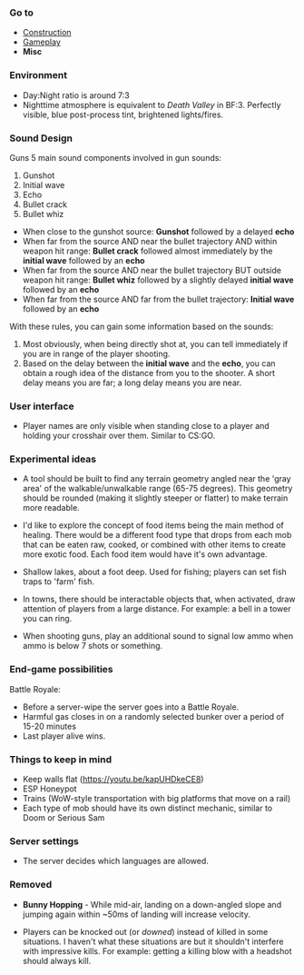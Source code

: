 ### Go to ###
* [Construction](Construction.md)
* [Gameplay](Gameplay.md)
* **Misc**

### Environment ###
* Day:Night ratio is around 7:3
* Nighttime atmosphere is equivalent to *Death Valley* in BF:3. Perfectly visible, blue post-process tint, brightened lights/fires.


### Sound Design ###
Guns
5 main sound components involved in gun sounds:

1. Gunshot
2. Initial wave
3. Echo
4. Bullet crack
5. Bullet whiz

* When close to the gunshot source: **Gunshot** followed by a delayed **echo**
* When far from the source AND near the bullet trajectory AND within weapon hit range: **Bullet crack** followed almost immediately by the **initial wave** followed by an **echo**
* When far from the source AND near the bullet trajectory BUT outside weapon hit range: **Bullet whiz** followed by a slightly delayed **initial wave** followed by an **echo**
* When far from the source AND far from the bullet trajectory: **Initial wave** followed by an **echo**

With these rules, you can gain some information based on the sounds:

1. Most obviously, when being directly shot at, you can tell immediately if you are in range of the player shooting.
2. Based on the delay between the **initial wave** and the **echo**, you can obtain a rough idea of the distance from you to the shooter. A short delay means you are far; a long delay means you are near.

### User interface ###
* Player names are only visible when standing close to a player and holding your crosshair over them. Similar to CS:GO.


### Experimental ideas ###
* A tool should be built to find any terrain geometry angled near the 'gray area' of the walkable/unwalkable range (65-75 degrees). This geometry should be rounded (making it slightly steeper or flatter) to make terrain more readable.

* I'd like to explore the concept of food items being the main method of healing. There would be a different food type that drops from each mob that can be eaten raw, cooked, or combined with other items to create more exotic food. Each food item would have it's own advantage.

* Shallow lakes, about a foot deep. Used for fishing; players can set fish traps to 'farm' fish.

* In towns, there should be interactable objects that, when activated, draw attention of players from a large distance. For example: a bell in a tower you can ring.

* When shooting guns, play an additional sound to signal low ammo when ammo is below 7 shots or something.

### End-game possibilities ###
Battle Royale:
* Before a server-wipe the server goes into a Battle Royale.
* Harmful gas closes in on a randomly selected bunker over a period of 15-20 minutes
* Last player alive wins.


### Things to keep in mind ###
* Keep walls flat (https://youtu.be/kapUHDkeCE8)
* ESP Honeypot
* Trains (WoW-style transportation with big platforms that move on a rail)
* Each type of mob should have its own distinct mechanic, similar to Doom or Serious Sam

### Server settings ###
* The server decides which languages are allowed.

### Removed ###
* **Bunny Hopping** - While mid-air, landing on a down-angled slope and jumping again within ~50ms of landing will increase velocity.

* Players can be knocked out (or *downed*) instead of killed in some situations. I haven't what these situations are but it shouldn't interfere with impressive kills. For example: getting a killing blow with a headshot should always kill.
